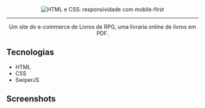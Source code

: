 
<p align="center"> <img src="https://imgur.com/Hy6t2jH.png" alt="HTML e CSS: responsividade com mobile-first"> </p>
<hr>
<p align="center">Um site do e-commerce de Livros de RPG, uma livraria online de livros em PDF.</p>

## Tecnologias
* HTML
* CSS
* SwiperJS

## Screenshots

